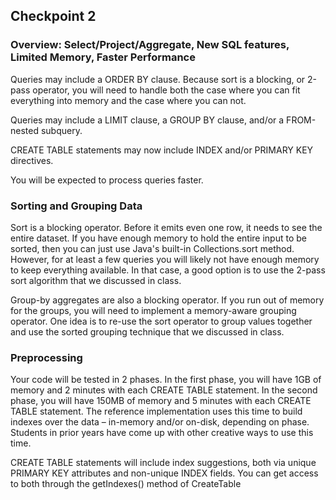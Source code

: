 <h2>Checkpoint 2</h2>
<h3>Overview: Select/Project/Aggregate, New SQL features, Limited Memory, Faster Performance</h3>

Queries may include a ORDER BY clause. Because sort is a blocking, or 2-pass operator, you will need to handle both the case where you can fit everything into memory and the case where you can not.

Queries may include a LIMIT clause, a GROUP BY clause, and/or a FROM-nested subquery.

CREATE TABLE statements may now include INDEX and/or PRIMARY KEY directives.

You will be expected to process queries faster.

<h3>Sorting and Grouping Data</h3>
Sort is a blocking operator. Before it emits even one row, it needs to see the entire dataset. If you have enough memory to hold the entire input to be sorted, then you can just use Java's built-in Collections.sort method. However, for at least a few queries you will likely not have enough memory to keep everything available. In that case, a good option is to use the 2-pass sort algorithm that we discussed in class.

Group-by aggregates are also a blocking operator. If you run out of memory for the groups, you will need to implement a memory-aware grouping operator. One idea is to re-use the sort operator to group values together and use the sorted grouping technique that we discussed in class.

<h3>Preprocessing</h3>
Your code will be tested in 2 phases. In the first phase, you will have 1GB of memory and 2 minutes with each CREATE TABLE statement. In the second phase, you will have 150MB of memory and 5 minutes with each CREATE TABLE statement. The reference implementation uses this time to build indexes over the data – in-memory and/or on-disk, depending on phase. Students in prior years have come up with other creative ways to use this time.

CREATE TABLE statements will include index suggestions, both via unique PRIMARY KEY attributes and non-unique INDEX fields. You can get access to both through the getIndexes() method of CreateTable
